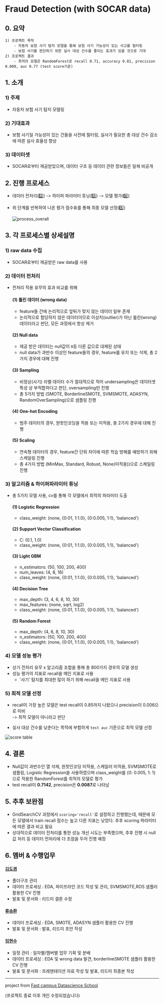 # Fraud Detection (with SOCAR data)

## 0. 요약
```
1) 프로젝트 목적
    - 자동차 보험 사기 탐지 모델을 통해 보험 사기 가능성이 있는 사고를 필터링
    - 보험 사기를 판단하기 위한 실사 대상 건수를 줄이는 효과가 있을 것으로 기대
2) 프로젝트 결과
    - 최적의 모델은 RandomForest로 recall 0.71, accuracy 0.81, precision 0.009, auc 0.77 (test score기준)
```

## 1. 소개
### 1) 주제
- 자동차 보험 사기 탐지 모델링
### 2) 기대효과
- 보험 사기일 가능성이 있는 건들을 사전에 필터링, 실사가 필요한 총 대상 건수 감소에 따른 실사 효율성 향상
### 3) 데이터셋
- SOCAR로부터 제공받았으며, 데이터 구조 등 데이터 관련 정보들은 일체 비공개    


## 2. 진행 프로세스
- 데이터 전처리(2️⃣) -> 하이퍼 파라미터 튜닝(3️⃣) -> 모델 평가(4️⃣) 
- 위 단계를 반복하여 나온 평가 점수표를 통해 최종 모델 선정(5️⃣)

    ![process_overall](https://user-images.githubusercontent.com/78459305/117934187-5a0b5080-b33d-11eb-8b37-91f8622102b9.png)


## 3. 각 프로세스별 상세설명
### 1) raw data 수집
- SOCAR로부터 제공받은 raw data를 사용

### 2) 데이터 전처리 
- 전처리 적용 유무의 효과 비교를 위해 
    #### (1) 틀린 데이터 (wrong data)
    - feature들 간에 논리적으로 앞뒤가 맞지 않는 데이터 일부 존재
    - 논리적으로 합당하지 않은 데이터이므로 이상치(outlier)가 아닌 틀린(wrong) 데이터라고 판단, 모든 과정에서 항상 제거

    #### (2) Null data
    - 제공 받은 데이터는 null값이 `0`등 다른 값으로 대체된 상태
    - null data가 과반수 이상인 feature들의 경우, feature를 유지 또는 삭제, 총 2가지 경우에 대해 진행
    #### (3) Sampling
    - 비정상(사기) 라벨 데이터 수가 절대적으로 적어 undersampling은 데이터셋 특성 상 부적합하다고 판단, oversampling만 진행
    - 총 5가지 방법 (SMOTE, BorderlineSMOTE, SVMSMOTE, ADASYN, RandomOverSampling)으로 샘플링 진행
    #### (4) One-hot Encoding
    - 범주 데이터의 경우, 원핫인코딩을 적용 또는 미적용, 총 2가지 경우에 대해 진행
    #### (5) Scaling
    - 연속형 데이터의 경우, feature간 단위 차이에 따른 학습 방해를 예방하기 위해 스케일링 진행
    - 총 4가지 방법 (MinMax, Standard, Robust, None(미적용))으로 스케일링 진행  

### 3) 알고리즘 & 하이퍼파라미터 튜닝
- 총 5가지 모델 사용, cv를 통해 각 모델에서 최적의 파라미터 도출 

    #### (1) Logistic Regression
    - class_weight:  (none, {0:01, 1:1.0}, {0:0.005, 1:1}, 'balanced')
    #### (2) Support Vector Classification
    - C:  (0.1, 1.0)
    - class_weight:  (none, {0:01, 1:1.0}, {0:0.005, 1:1}, 'balanced')
    #### (3) Light GBM
    - n_estimators:  (50, 100, 200, 400) 
    - num_leaves:  (4, 8, 16) 
    - class_weight:  (none, {0:01, 1:1.0}, {0:0.005, 1:1}, 'balanced') 
    #### (4) Decision Tree
    - max_depth:  (3, 4, 6, 8, 10, 30) 
    - max_features:  (none, sqrt, log2)
    - class_weight:  (none, {0:01, 1:1.0}, {0:0.005, 1:1}, 'balanced')
    #### (5) Random Forest
    - max_depth:  (4, 6, 8, 10, 30)
    - n_estimators:  (50, 100, 200, 400)
    - class_weight:  (none, {0:01, 1:1.0}, {0:0.005, 1:1}, 'balanced')


### 4) 모델 성능 평가
- 상기 전처리 유무 x 알고리즘 조합을 통해 총 800가지 경우의 모델 생성
- 성능 평가의 지표로 recall을 메인 지표로 사용
    - '사기' 탐지를 최대한 많이 하기 위해 recall을 메인 지표로 사용


### 5) 최적 모델 선정
- recall이 가장 높은 모델은 test recall이 0.85까지 나왔으나 precision이 0.006으로 미비 \
-> 최적 모델이 아니라고 판단

- 실사 대상 건수를 낮춘다는 목적에 부합하게 `test auc` 기준으로 최적 모델 선정

![score table](https://user-images.githubusercontent.com/18084336/121317784-94204000-c945-11eb-87b8-a538449c8d4b.png)

## 4. 결론
- Null값이 과반수인 열 삭제, 원핫인코딩 미적용, 스케일러 미적용, SVMSMOTE로 샘플링, Logistic Regression을 사용하였으며 class_weight를 {0: 0.005, 1: 1}으로 적용한 RandomForest를 최적의 모델로 평가
- test recall이 **0.7142**, precision은 **0.0087**로 나타남


## 5. 추후 보완점
- GridSearchCV 과정에서 `scoring='recall'`로 설정하고 진행했는데, 때문에 모든 모델에서 train recall 점수는 높고 다른 지표는 낮았다. 추후 scoring 파라미터에 따른 결과 비교 필요
- 상대적으로 데이터 전처리를 통한 성능 개선 시도는 부족했으며, 추후 진행 시 null값 처리 등 데이터 전처리에 더 초점을 두어 진행 예정


## 6. 멤버 & 수행업무
#### [김도겸](https://github.com/dockyum)
  * 폴더구조 관리
  * 데이터 프로세싱 : EDA, 파이프라인 코드 작성 및 관리, SVMSMOTE,ROS 샘플러 활용한 CV 진행
  * 발표 및 문서화 : 리드미 결론 수정
#### [류승환](https://github.com/ryuseunghwan1)
  * 데이터 프로세싱 : EDA, SMOTE, ADASYN 샘플러 활용한 CV 진행
  * 발표 및 문서화 : 발표, 리드미 초안 작성
#### [임현수](https://github.com/EbraLim/)
  * 일정 관리 : 일자별/멤버별 업무 기획 및 분배
  * 데이터 프로세싱 : EDA 및 wrong data 발견, borderlineSMOTE 샘플러 활용한 CV 진행
  * 발표 및 문서화 : 프레젠테이션 자료 작성 및 발표, 리드미 최종본 작성

----

project from [Fast campus Datascience School](https://github.com/dss-16th)

(프로젝트 종료 이후 개인 수정되었습니다)
